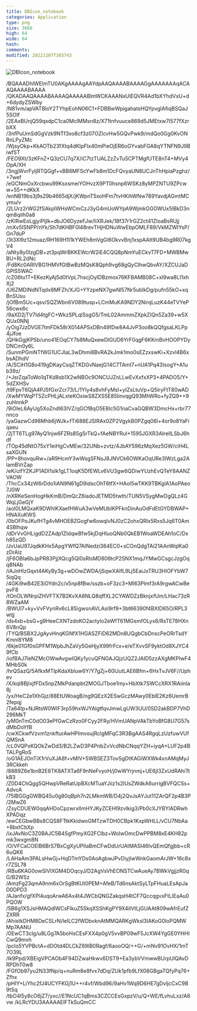 ```yaml
---
title: DBIcon_notebook
categories: Application
type: png
size: 3666
high: 64
wide: 64
hash: 
comments: 
modified: 20221107T103743
---
```

![DBIcon_notebook][1]

[1]: data:image/png;base64,/iVBORw0KGgoAAAANSUhEUgAAAEAAAABACAYAAAHdbkFIAAAABGdBTUEAALGPC/xh
/BQAAADhlWElmTU0AKgAAAAgAAYdpAAQAAAABAAAAGgAAAAAAAqACAAQAAAABAAAA
/QKADAAQAAAABAAAAQAAAAABlmWCKAAANxUlEQVR4Ad1bXYhdVxU+d+6dydyZSWby
/N81vm/apVATBloY2TYhpEohN06C1+FDBBwWpigahatsHQYpvglAfiqBSQaJ5SOIf
/2EAxBUnjQ59qxdpC1ca0MclMMsn8z/X71tnfvuuce869d5JMEtxw7l577fXzrbXX
/3nfPuUmSdGgVzk9NTf3xo8cf3z07OZlcvHw5GQvPwk9/mdQo0Gg0KvONRnLPyZMc
/WjsyOkp+KkAOTb23fXtq4dKlpFIx40mPieOjER6oGYvabFGA8qYTNFN9J9BiwfST
/FEO9Xt/3zKFnZ+Q3zCU7q7X/iC7tzTUALZzZvTu5CPTMgfUTE8nT4+MVy4OpA/XH
/3ngjWvrFyIjRTQGgf+vBB6MFScYwFb8m1DcFQvyaUN8UCJnThHpiaPzghz/+7wef
/eGCNmOxXrcbwu99KsxsmeiYOHvzX9PT0hsnp6WSKz8yMPZNTU9ZPcww+55++dKkX
/enNB19bs3j9s29b4665djX/jKWpnT5xoHFm7tvHKihWNw789YavdjAGmtMCymu/v
/2LUrz2rWG2fSAkplWHsWCmCzJ3yG4mUoWYpA9WjmkGGOWUx5lBkD3nqm8qiIh0a8
/zKIRwEoLgjyiPljlk+dbJO6DyzeFJw/IiXRJek/18f37r1rGZ2ct41ZIoaBsRUjj
/mXv5lSNPP/nYk/Sh7dKHBF0l48revTHjHDNuWwEbpOMLF89/VkMZWIYsP/Gn7duP
/3t3Xl9z12muaz/RH169H1I1kYWEh8mVgGl6OkvvBnj1xspAAIt9UB4bg9R07kgV4
/aNty8y0IzgDB+zt3pqWrBKKEWcrW2iE4CQQ8pNmYuECkvT7FD+MWBMwBU+RL2dNc
/Fd8Kc0ARIVBG1HMVfGtBwBzMQsK8Qph9vg68gQyClhwQbvAY/XZCUJaDGPlS5WAC
/cZ06tu1T+EKezKyAj5d0tVpL7hscjOyIDBzmox76KFBAMB08C+xI9wa8LI1xhXj2
/U6ZMDlNdNTqdx8MFZh/XJG+YYzpeNX7gwNl57Nr5ublkDg/pufn55kO+xqBnSUsu
/jOfBm5Uc+qsv/SQZWbn6V089tusp+LCmMuKA9NDY2NirqLuzK44eTVYeP56cwx6c
/9aXD2jTV7Id4tgFC+WkzSPLqlSsgG5/TmL02AmmmZXpkZIQn5Za39+w5XQUx0NNj
/yOig7JzDVGE7tmFDk58rX014APSxDBn49fDw8A4JvP3oo8kQQfgsaLKLPp4jJfoe
/QHkGgjKPSb/uno41EOqCY7b8MuQxewDlGUD6YrF0qgF6KKmBvHOOPYDyDNCm0y6L
/SunmPGmNTfWG1UCJIaL3wDhmi8BvRA2kJmk1mo0sEZzxswKi+Xzvl4B6xbsADhdV
/A/SCiH1G8o419gDKayCsqZTKDGvNaejG14C7TAmI7+nUA1Pq43IsogY+A1ub39z/
/+JsrZqaToWo1qTKd8sb1X2wNBOc9ONCUJZnLLwEvXxfxXP3+4PADO5/Y+5dZXHSv
/t9FpvT6QjA4PJ5fGxrZcr73/L/1YIy4s8vhFyMsI+yIZsLtuVp+Q5lryFtT80wAD
/XwMYWqPT5ZcPHLjALxteKOxiwS8ZXS5E85IinvqgQ93MhWRo+fyZQ9++9zuHnnkP
/9iOIeL6AyUg5XoZndI63IVZ/qGCfBqO5E8Ic5G1naCvaGQBW3DmcHx+rbr77nnco
/yaGazwCd98Mhb6jWJk+fTi688EJSIRAx0ZP2VgykB0PZgq06l+4or9o8YaFiqaeu
/2jTT6TLg97AyQ1njw6FZRs85gSrTkQ+fAeNBYRuI+1595JGXR3AIrellLSbJ6hdf
/TOp45dNtO75xY1eiHgCvMEw/32UNb+zvtz/4JbAY596zMqXez5GW/ciH4LsaXGUN
/PP+8hovquRw+/aR9HcmY3wWsgSFNsJ8JNVCk6OWKaOqURe3lWzLga2AlamBVrZap
/eK/cifYZKJP1ADI1sIk1gLT1oqK5DfEWLv6VU3gw6QDiwYUzhEvQTeY8AANZVAOW
/ThcCx34zW6rDdo1iAN9N61gD9idscOhT6tfX+HAol5wTKK9TBKglA1AoPAeo7J0W
/nXRKeSenHogHkKmB/DmQcZ6iadoJETMD5twth/TUN5VSygMwDgQLz4GWqLjGeGjY
/aoI0LMQxaK9DWhlKXaefHWuA3wVeMUbIKPFknDinAuOdFdEtGYDBWAP+HNAXuKWS
/0bOFPoJKufHTg4vMHOEBZGogfw6owqlvNJ0zC2ohxQRIx5Rxs5Jq6T0Am4SBlhqw
/dDrVvGHLigdD2ZAdp1ZIdqwBfw5kjDqHluoQNb0QkEB1WoaWDEAh1oC/Dxh85zQD
/JvUaU97JqdkKHx5ApgYWfQ7AINedzi364EC0+sCOnQdgTAi21AAnWqIKa0zDrAlz
/jF6OBIa6bJpPR83PjjXQcg5Ql0sRlsMD806tcP2SNX1mqJYMwGCsgcJzgOqq8NAb
/iAJnHlzGqxt4AKyBy3g+wDOwZWDA/jSqwXAlfL9Lj5EaiJxTRU3HlOFYbW75iqQq
/4GKi9wB42E3iOYdn2c/x5np8fBw/sszb+oF3zc3+Ml63Plmf3rA9rgwACwBepvF8
/tOnOLWNrpiZHVFTX7B2KvXA8NLQ8qffXL2CYAWDZzBknjxfUm/LHac73zR8WZaAM
/BWUl7+ky+VvFVynRv6cL8SigwsnAVLAsi9rf9+3bt66390f4BXID65O/RPL3wtjj
/ds4xb+bsG+g9HeeCXNTzdoKO2actyIo2eWfT61MGsmfOLyx8/RsTE78HXn6V8nQp
/TYQ/BSBX2JgAyvHnqKGNfX1HGASZFiD62MDn8UQgbCbDnscPeORrTsdYKmni8YM8
/6kje01Gf0sGPFM1WpbJhZaVy5GeHjyX99frFcx+e/eTXvvSF9yktOd8XJYC49fCb
/iofBAJ7leNZMcOWwAvgwIQKy1ycuQFNGAJQjzUQZ2JAID5zzAXgMKPIwF4MHbS0k
/hrQSazQ/5AfkxMTlpKdaXbluw6Y/Y7gZj+60IJutLAE6Bfm+6HxTvJV6F//Uphev
/X/kql8BjIxjfFDx5npZMkPdanpbt2MOGJTboe1my+HbXtk7SWCcXRX1RAiinla8j
/yx/HeC2e1XhGjz/88EtUWoagB/ng9QEzX2ESwGczMAwy0EblE2Kz6UemrB2fepqj
/Ta64tp+NJRtsW0WIF3rp59hxWJYAlgtfqvJmwLgUW3UU/0SD2akBDP7VhD296MkT
/yM0nTmC0dO03ePfGwCzRzo0FCyy2FRy/HVmUANpVAkTbYoBfG8U7G57sdMbDoYfB
/cwXCkwfVzvm1znkfturAwHPImvoujRclgMFqC3R3BgAAS4RgqLzUzfuwVUfQMSnA
/cL0VQPxKQOkZwDd3/B2LZwD3P4PnbZvVcdNbCNqqYZH+iyqA+LUF2p4BTALPgRoS
/oG1AEJOnTiX1rVuXJA8f+vMlV+5WBSEZ3TovSgDtKAGiWXWk4xnAMqMyJ3RCkkeh
/8889Z6e1bnB2E8TK8ATXTa6F9nNeFvyoH/j0wWYrjnmj+UE6jI3ZxUdRAhiTtkB3
/Z0D4ChQgg5QHwpVReRatUpBXcMTuaYJiiz1s2IUsZWdkA6urrigBVFQCSs+AdvcA
/75lBGGgGWBQ45u0g80qBph7n2LMkmWB/D4j2QvJsAYJut11ZArQF2p4B3P/2MwZ6
/ZsyCDUEW0qqAHDoCpzwrxIImHYJKyZCEHI9zvlkig3/Pb0cXJYBYlADRwhXPADqz
/ewCEGbwBBs8CQS8FTtkKkidwoGMTzwTDH0CBpk1KxpWHLL/vCU7NbAa+8bxtCbXp
/ixJAvNoC3Z0BAJC5B4SgfPmyXG2FCIbz+WoIwOmcDwPPBM8xE4KH82pmk3wxgm8N
/O/VFCaCOElB6BrS7BxCgXyUPIlaBmCFwDdUrUAtMASI46lvQEmQfgjbb+cR6uQK6
/LAHaAm3PALsHwGj+HqDTmYDs0AoAgbwJPvDiyjlwWnkGaomArJW+16c8xr7ZSL78
/RBu6KAG0owSIVlXGM4DOqcyJ/D2AgVsVhEONSTCwAueAy7BWkVgjjzR0qG/B2WSz
/AmzFg23qmA9nm6xOrSgBtKUt0PEM+AfeB/Td6nsAktSyLTpFHuaLEsApJaD0DPD3
/AJanfx/gfXPl4uqoArwA6Ax4t4JWCbQNGZakqsH4tCF7QccqgvxFtLIEaAu0PQOW
/5B6g1XSJsHMAQdlWCsFlkuZ5SkqXSShKgPY9X4iIVtLjGUAAt809wAfrEufZZXRR
/AhistkDHM8DeCSLrN/IeILC2fWDbvknAtMMQARKgWksl3IAKoG0loPQMWMp7AANU
/0EwCT3clg/u8LGg7A5boHsCEsFXX4p0gV5vvBP09wF5JcXW4YgGE0YHHICwQ9mxh
/pcIo5YVPBctA+dDOtd4DLCkZ69lB0Ragf/6aooOQ/++G/+mNv91OvHX/1mT7O39L
/lk9Ppd/XBEigVPCAOb4F94DZwaHkwv6DST9+Ea3ybVVmwwBUrpUlQAvDRPDhT0w8
/FGfOb97yu2N33fNp/q+nuRm8e8fvx7dDq/ZUk1pfb9LfX08GBgaTQfyPq76+Zfhx
/pHIY+LiYhc2fJ4UCYFKGj1U++r4vf/Wbd96/9aHv1Wq9D6HE7gDvljcCxC9B9tSq
/tbO4l5y8cO6jZ7/yxc//E1NcUC1qBms3CZCCEsGxpzV/u/Q+WE/fLvhuLxz/A6vw
/kLRcYDU3AAAAAElFTkSuQmCC
